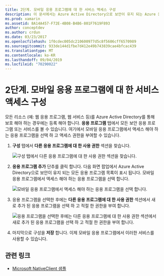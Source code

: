 ```yaml
---
title: 2단계. 모바일 응용 프로그램에 대 한 서비스 액세스 구성
description: 이 문서에서는 Azure Active Directory으로 보안이 유지 되는 Azure 응용 프로그램에 대 한 액세스 권한이 있는 Xamarin 응용 프로그램을 제공 하는 방법을 설명 합니다.
ms.prod: xamarin
ms.assetid: 8A14A457-F72E-4B08-B4B6-801F7619F893
author: conceptdev
ms.author: crdun
ms.date: 03/23/2017
ms.openlocfilehash: 1f0cdec005dc210600977d5c8f5606cff6570989
ms.sourcegitcommit: 933de144d1fbe7d412e49b743839cae4bfcac439
ms.translationtype: MT
ms.contentlocale: ko-KR
ms.lasthandoff: 09/04/2019
ms.locfileid: "70290022"
---
```

# <a name="step-2-configure-service-access-for-mobile-application"></a>2단계. 모바일 응용 프로그램에 대 한 서비스 액세스 구성

모든 리소스 (예: 웹 응용 프로그램, 웹 서비스 등)를 Azure Active Directory를 통해 보호 해야 하는 경우에는 등록 해야 합니다. **응용 프로그램** 탭에서 모든 보안 응용 프로그램 또는 서비스를 볼 수 있습니다. 여기에서 모바일 응용 프로그램에서 액세스 해야 하는 응용 프로그램을 선택 하 고 액세스 권한을 부여할 수 있습니다.

1. **구성** 탭에서 **다른 응용 프로그램에 대 한 사용 권한** 섹션을 찾습니다.

   ![](configure-images/2.1-configure.png "구성 탭에서 다른 응용 프로그램에 대 한 사용 권한 섹션을 찾습니다.")

2. **응용 프로그램 추가** 단추를 클릭 합니다. 다음 화면 팝업에서 Azure Active Directory으로 보안이 유지 되는 모든 응용 프로그램 목록이 표시 됩니다. 모바일 응용 프로그램에서 액세스 해야 하는 응용 프로그램을 선택 합니다.

   ![](configure-images/2.2-add-application.png "모바일 응용 프로그램에서 액세스 해야 하는 응용 프로그램을 선택 합니다.")

3. 응용 프로그램을 선택한 후에는 **다른 응용 프로그램에 대 한 사용 권한** 섹션에서 새로 추가 된 응용 프로그램을 선택 하 고 적절 한 권한을 부여 합니다.

   ![](configure-images/2.3-permissions.png "응용 프로그램을 선택한 후에는 다른 응용 프로그램에 대 한 사용 권한 섹션에서 새로 추가 된 응용 프로그램을 선택 하 고 적절 한 권한을 부여 합니다.")

4. 마지막으로 구성을 **저장** 합니다. 이제 모바일 응용 프로그램에서 이러한 서비스를 사용할 수 있습니다.



## <a name="related-links"></a>관련 링크

- [Microsoft NativeClient 샘플](https://github.com/AzureADSamples/NativeClient-MultiTarget-DotNet)
